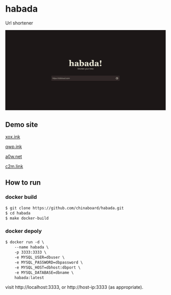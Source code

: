 # habada
Url shortener

![img.png](resource/img.png)

## Demo site
[xox.ink](https://xox.ink)

[qwp.ink](https://qwp.ink)

[a0w.net](https://a0w.net)

[c2m.link](https://c2m.link)

## How to run

### docker build
```shell
$ git clone https://github.com/chinaboard/habada.git
$ cd habada
$ make docker-build
```
### docker depoly
```shell
$ docker run -d \
	--name habada \
	-p 3333:3333 \
	-e MYSQL_USER=dbuser \
	-e MYSQL_PASSWORD=dbpassword \
	-e MYSQL_HOST=dbhost:dbport \
	-e MYSQL_DATABASE=dbname \
	habada:latest
```

visit http://localhost:3333, or http://host-ip:3333 (as appropriate).

